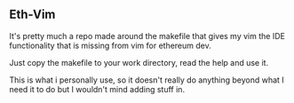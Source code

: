 ## Eth-Vim

It's pretty much a repo made around the makefile that gives my vim the IDE functionality that is missing from vim for ethereum dev.<br/>

Just copy the makefile to your work directory, read the help and use it.<br/>

This is what i personally use, so it doesn't really do anything beyond what I need it to do but I wouldn't mind adding stuff in.<br/>
